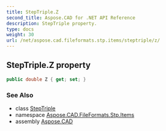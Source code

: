 ```yaml
---
title: StepTriple.Z
second_title: Aspose.CAD for .NET API Reference
description: StepTriple property. 
type: docs
weight: 30
url: /net/aspose.cad.fileformats.stp.items/steptriple/z/
---
```

## StepTriple.Z property

```csharp
public double Z { get; set; }
```

### See Also

* class [StepTriple](../)
* namespace [Aspose.CAD.FileFormats.Stp.Items](../../steptriple/)
* assembly [Aspose.CAD](../../../)


